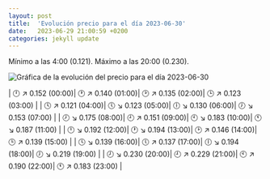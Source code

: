 ```yaml
---
layout: post
title:  'Evolución precio para el día 2023-06-30'
date:   2023-06-29 21:00:59 +0200
categories: jekyll update
---
```

Mínimo a las 4:00 (0.121). Máximo a las 20:00 (0.230). 

![Gráfica de la evolución del precio para el día 2023-06-30](https://files.botsin.space/media_attachments/files/110/629/053/180/877/875/original/9996896693e4e32b.png)


| 🕛 ↗ 0.152 (00:00)| 🕐 ↗ 0.140 (01:00)| 🕑 ↗ 0.135 (02:00)| 🕒 ↗ 0.123 (03:00) | 
| 🕓 ↗ 0.121 (04:00)| 🕔 ↘ 0.123 (05:00)| 🕕 ↘ 0.130 (06:00)| 🕖 ↘ 0.153 (07:00) | 
| 🕗 ↘ 0.175 (08:00)| 🕘 ↗ 0.151 (09:00)| 🕙 ↘ 0.183 (10:00)| 🕚 ↘ 0.187 (11:00) | 
| 🕛 ↘ 0.192 (12:00)| 🕐 ↘ 0.194 (13:00)| 🕑 ↗ 0.146 (14:00)| 🕒 ↗ 0.139 (15:00) | 
| 🕓 ↘ 0.139 (16:00)| 🕔 ↗ 0.137 (17:00)| 🕕 ↘ 0.194 (18:00)| 🕖 ↘ 0.219 (19:00) | 
| 🕗 ↘ 0.230 (20:00)| 🕘 ↗ 0.229 (21:00)| 🕙 ↗ 0.190 (22:00)| 🕚 ↗ 0.183 (23:00) | 
 


